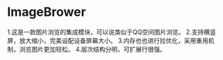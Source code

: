 # ImageBrower
1.这是一款图片浏览的集成模块，可以说类似于QQ空间图片浏览。
2.支持横竖屏，放大缩小，完美设配设备屏幕大小。
3.内存也也进行拉优化，采用重用机制，浏览图片更加轻松。
4.层次结构分明，可扩展行很强。
